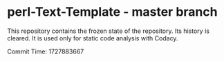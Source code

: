 # perl-Text-Template - master branch

This repository contains the frozen state of the repository.
Its history is cleared. It is used only for static code
analysis with Codacy.

Commit Time: 1727883667
